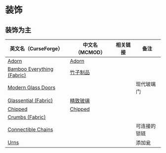# 装饰

## 装饰为主

| 英文名（CurseForge）                                                                                | 中文名（MCMOD）                                  | 相关链接 | 备注         |
| --------------------------------------------------------------------------------------------------- | ------------------------------------------------ | -------- | ------------ |
| [Adorn](https://www.curseforge.com/minecraft/mc-mods/adorn)                                         | [Adorn](https://www.mcmod.cn/class/1848.html)    |          |              |
| [Bamboo Everything (Fabric)](https://www.curseforge.com/minecraft/mc-mods/bamboo-everything-fabric) | [竹子制品](https://www.mcmod.cn/class/1819.html) |          |              |
| [Modern Glass Doors](https://www.curseforge.com/minecraft/mc-mods/modern-glass-doors)               |                                                  |          | 现代玻璃门   |
| [Glassential (Fabric)](https://www.curseforge.com/minecraft/mc-mods/glassential-fabric)             | [精致玻璃](https://www.mcmod.cn/class/1769.html) |          |              |
| [Chipped](https://www.curseforge.com/minecraft/mc-mods/chipped)                                     | [Chipped](https://www.mcmod.cn/class/4726.html)  |          |              |
| [Crumbs (Fabric)](https://www.curseforge.com/minecraft/mc-mods/crumbs-fabric)                       |                                                  |          |              |
| [Connectible Chains](https://www.curseforge.com/minecraft/mc-mods/connectible-chains)               |                                                  |          | 可连接的锁链 |
| [Urns](https://www.curseforge.com/minecraft/mc-mods/urns)                                           |                                                  |          | 添加瓮       |
